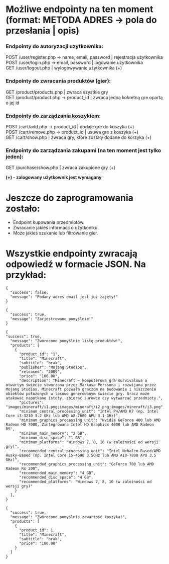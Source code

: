 # Możliwe endpointy na ten moment (format: METODA ADRES -> pola do przesłania | opis)
### Endpointy do autoryzacji uzytkownika:
POST /user/register.php -> name, email, password | rejestracja użytkownika  
POST /user/login.php -> email, password | logowanie użytkownika  
GET /user/logout.php | wylogowywanie użytkownika (+)  

### Endpointy do zwracania produktów (gier):
GET /product/products.php | zwraca szystkie gry  
GET /product/product.php -> product_id | zwraca jedną kokretną gre opartą o jej id  

### Endpointy do zarządzania koszykiem:
POST /cart/add.php -> product_id | dodaje gre do koszyka (+)  
POST /cart/remove.php -> product_id | usuwa gre z koszyka (+)  
GET /cart/show.php | zwraca gry, które zostały dodane do korzyka (+)  

### Endpointy do zarządzania zakupami (na ten moment jest tylko jeden):
GET /purchase/show.php | zwraca zakupione gry (+)  

**(+) - zalogowany użytkownik jest wymagany**

# Jeszcze do zaprogramowania zostało:
* Endpoint kupowania przedmiotów.
* Zwracanie jakieś informacji o użytkoniku.
* Może jakieś szukanie lub filtrowanie gier.

# Wszystkie endpointy zwracają odpowiedź w formacie JSON. Na przykład:  
```
{
  "success": false,
  "message": "Podany adres email jest już zajęty!"
}
```
```
{
  "success": true,
  "message": "Zarjestrowano pomyślnie!"
}
```
```
{
"success": true,
  "message": "Zwórocono pomyślnie listę produktów!",
  "products": [
    {
      "product_id": "1",
      "title": "Minecraft",
      "subtitle": "brak",
      "publisher": "Mojang Studios",
      "released": "2009",
      "price": "100.00",
      "description": "Minecraft – komputerowa gra survivalowa o otwartym świecie stworzona przez Markusa Perssona i rozwijana przez Mojang Studios. Minecraft pozwala graczom na budowanie i niszczenie obiektów położonych w losowo generowanym świecie gry. Gracz może atakować napotkane istoty, zbierać surowce czy wytwarzać przedmioty.",
      "pictures": "images/mineraft/i1.png;images/mineraft/i2.png;images/mineraft/i3.png",
      "minimum_central_processing_unit": "Intel P4/AMD K7 (np. Intel Core i3-3210 3.2 GHz lub AMD A8-7600 APU 3.1 GHz)",
      "minimum_graphics_processing_unit": "Nvidia GeForce 400 lub AMD Radeon HD 7000, Zintegrowana Intel HD Graphics 4000 lub AMD Radeon R5",
      "minimum_main_memory": "2 GB",
      "minimum_disc_space": "1 GB",
      "minimum_platforms": "Windows 7, 8, 10 (w zależności od wersji gry)",
      "recommended_central_processing_unit": "Intel Nehalem-Based/AMD Husky-Based (np. Intel Core i5-4690 3.5GHz lub AMD A10-7800 APU 3.5 GHz)",
      "recommended_graphics_processing_unit": "GeForce 700 lub AMD Radeon Rx 200",
      "recommended_main_memory": "4 GB",
      "recommended_disc_space": "4 GB",
      "recommended_platforms": "Windows 7, 8, 10 (w zależności od wersji gry)"
    }
  ],
}
```
```
{
  "success": true,
  "message": "Zwórocono pomyślnie zawartość koszyka!",
  "products": [
    {
      "product_id": 1,
      "title": "Minecraft",
      "subtitle": "brak",
      "price": "100.00"
    }
  ]
}
```
